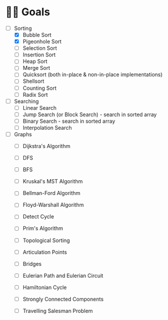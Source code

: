 # 🧙‍♂️ Goals
- [ ] Sorting
     - [x] Bubble Sort
     - [x] Pigeonhole Sort
     - [ ] Selection Sort
     - [ ] Insertion Sort
     - [ ] Heap Sort
     - [ ] Merge Sort
     - [ ] Quicksort (both in-place & non-in-place implementations)
     - [ ] Shellsort
     - [ ] Counting Sort
     - [ ] Radix Sort
- [ ] Searching 
     - [ ] Linear Search
     - [ ] Jump Search (or Block Search) - search in sorted array
     - [ ] Binary Search - search in sorted array
     - [ ] Interpolation Search
- [ ] Graphs
     - [ ] Dijkstra's Algorithm
     - [ ] DFS
     - [ ] BFS
     - [ ] Kruskal's MST Algorithm 
     - [ ] Bellman-Ford Algorithm 
     - [ ] Floyd-Warshall Algorithm 
     - [ ] Detect Cycle 
     - [ ] Prim's Algorithm 
     - [ ] Topological Sorting 
     - [ ] Articulation Points 
     - [ ] Bridges 
     - [ ] Eulerian Path and Eulerian Circuit 
     - [ ] Hamiltonian Cycle 
     - [ ] Strongly Connected Components 
     - [ ] Travelling Salesman Problem 

